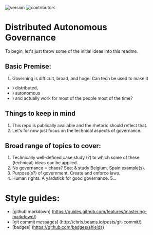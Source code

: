 ![version](https://img.shields.io/badge/version-0.0.1-yellowgreen.svg)
![contributors](https://img.shields.io/badge/style-social-green.svg?contributors=1)


# Distributed Autonomous Governance

To begin, let's just throw some of the initial ideas into this readme.

## Basic Premise:
1. Governing is difficult, broad, and huge. Can tech be used to make it 
  * ) distributed,
  * ) autonomous
  * ) and actually work for most of the people most of the time?

## Things to keep in mind
1. This repo is publically available and the rhetoric should reflect that.
2. Let's for now just focus on the technical aspects of governance.

## Broad range of topics to cover:
1. Technically well-defined case study (?) to which some of these (technical) ideas can be applied.
2. No governance = chaos? See: & study Belgium, Spain example(s).
3. Purpose(s?) of government. Create and enforce laws. 
4. Human rights. A yardstick for good governance.
5...

# Style guides:
* [github markdown] (https://guides.github.com/features/mastering-markdown/)
* [git commit messages] (http://chris.beams.io/posts/git-commit/)
* [badges] (https://github.com/badges/shields)
